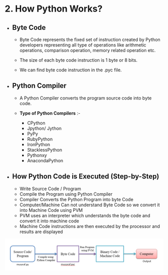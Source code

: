 # 2. How Python Works?

- ##  Byte Code
    - Byte Code represents the fixed set of instruction created by Python developers representing all type of operations like arithmetic operations, comparison operation, memory related operation etc. 
    
    - The size of each byte code instruction is 1 byte or 8 bits. 
    - We can find byte code instruction in the .pyc file.
    
- ## Python Compiler
    - A Python Compiler converts the program source code into byte code.
    
    - **Type of Python Compilers** :-
        - CPython
        - Jpython/ Jython
        - PyPy
        - RubyPython
        - IronPython
        - StacklessPython
        - Pythonxy
        - AnacondaPython

- ## How Python Code is Executed (Step-by-Step)

    - Write Source Code / Program
    - Compile the Program using Python Compiler
    - Compiler Converts the Python Program into byte Code
    - Computer/Machine Can not understand Byte Code so we convert it into Machine Code using PVM
    - PVM uses an interpreter which understands the byte code and convert it into machine code
    - Machine Code instructions are then executed by the processor and results are displayed

![Diagram](/2_How_Python_Works/image.png)
 
    